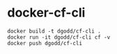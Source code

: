 # docker-cf-cli

```
docker build -t dgodd/cf-cli .
docker run -it dgodd/cf-cli cf -v
docker push dgodd/cf-cli
```
